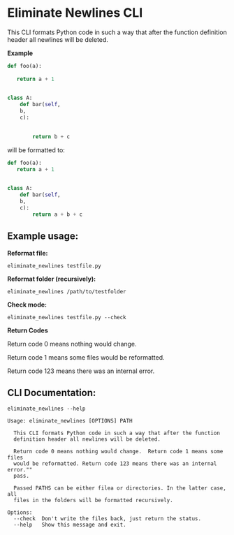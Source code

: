 # Eliminate Newlines CLI

This CLI formats Python code in such a way that after the function definition header all newlines will be deleted.


**Example**

```python
def foo(a):
    
   return a + 1
   

class A:
    def bar(self,
    b,
    c):
       

        return b + c
```

will be formatted to:

```python
def foo(a):
   return a + 1
   

class A:
    def bar(self,
    b,
    c):
        return a + b + c
```

## Example usage:

**Reformat file:**

    eliminate_newlines testfile.py

**Reformat folder (recursively):**

    eliminate_newlines /path/to/testfolder

**Check mode:**

    eliminate_newlines testfile.py --check

**Return Codes**

Return code 0 means nothing would change.

Return code 1 means some files would be reformatted. 

Return code 123 means there was an internal error.


## CLI Documentation:

    eliminate_newlines --help


```
Usage: eliminate_newlines [OPTIONS] PATH

  This CLI formats Python code in such a way that after the function
  definition header all newlines will be deleted.

  Return code 0 means nothing would change.  Return code 1 means some files
  would be reformatted. Return code 123 means there was an internal error.""
  pass.

  Passed PATHS can be either filea or directories. In the latter case, all
  files in the folders will be formatted recursively.

Options:
  --check  Don't write the files back, just return the status.
  --help   Show this message and exit.
```
